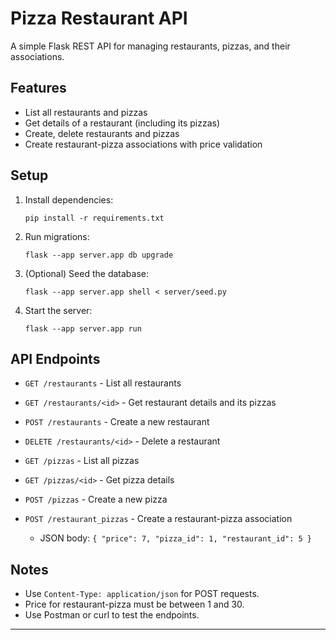 # Pizza Restaurant API

A simple Flask REST API for managing restaurants, pizzas, and their associations.

## Features

- List all restaurants and pizzas
- Get details of a restaurant (including its pizzas)
- Create, delete restaurants and pizzas
- Create restaurant-pizza associations with price validation

## Setup

1. Install dependencies:
   ```
   pip install -r requirements.txt
   ```

2. Run migrations:
   ```
   flask --app server.app db upgrade
   ```

3. (Optional) Seed the database:
   ```
   flask --app server.app shell < server/seed.py
   ```

4. Start the server:
   ```
   flask --app server.app run
   ```

## API Endpoints

- `GET /restaurants` - List all restaurants
- `GET /restaurants/<id>` - Get restaurant details and its pizzas
- `POST /restaurants` - Create a new restaurant
- `DELETE /restaurants/<id>` - Delete a restaurant

- `GET /pizzas` - List all pizzas
- `GET /pizzas/<id>` - Get pizza details
- `POST /pizzas` - Create a new pizza

- `POST /restaurant_pizzas` - Create a restaurant-pizza association
  - JSON body: `{ "price": 7, "pizza_id": 1, "restaurant_id": 5 }`

## Notes

- Use `Content-Type: application/json` for POST requests.
- Price for restaurant-pizza must be between 1 and 30.
- Use Postman or curl to test the endpoints.

---
